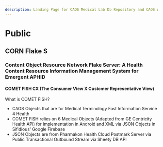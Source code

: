 ```yaml
---
description: Landing Page for CAOS Medical Lab Db Repository and CAOS API
---
```


# Public

## CORN Flake S

### Content Object Resource Network Flake Server:  A Health Content Resource Information Management System for Emergent APHID

#### COMET FISH CX (The Consumer View X Customer Representative View)

&#x20;What is COMET FISH?

* CAOS Objects that are for Medical Terminology Fast Information Service 4 Health
* COMET FISH relies on 6 Medical Objects (Adapted from GE Centricity Health API) for implementation in Android and XML via JSON Objects in Sifidious' Google Firebase&#x20;
* JSON Objects are from Pharmakon Health Cloud Postmark Server via Public Transactional Outbound Stream via Sheety DB API

